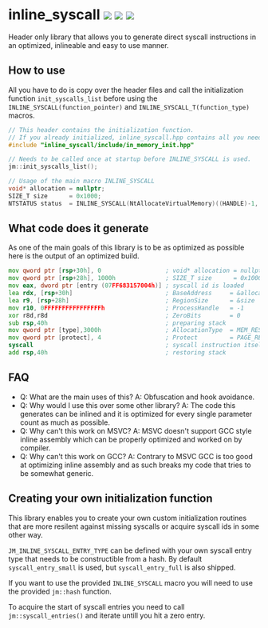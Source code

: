# inline_syscall [![](https://img.shields.io/badge/OS-windows-green.svg)]() [![](https://img.shields.io/badge/compiler-clang-green.svg)]() [![](https://img.shields.io/badge/arch-x64-green.svg)]()
Header only library that allows you to generate direct syscall instructions in an optimized, inlineable and easy to use manner.

## How to use
All you have to do is copy over the header files and call the initialization function `init_syscalls_list` before using the `INLINE_SYSCALL(function_pointer)` and `INLINE_SYSCALL_T(function_type)` macros.

```cpp
// This header contains the initialization function.
// If you already initialized, inline_syscall.hpp contains all you need.
#include "inline_syscall/include/in_memory_init.hpp"

// Needs to be called once at startup before INLINE_SYSCALL is used.
jm::init_syscalls_list();

// Usage of the main macro INLINE_SYSCALL
void* allocation = nullptr;
SIZE_T size      = 0x1000;
NTSTATUS status  = INLINE_SYSCALL(NtAllocateVirtualMemory)((HANDLE)-1, &allocation, 0, &size, MEM_RESERVE | MEM_COMMIT, PAGE_READWRITE);
```

## What code does it generate
As one of the main goals of this library is to be as optimized as possible here is the output of an optimized build.
```asm
mov qword ptr [rsp+30h], 0                  ; void* allocation = nullptr
mov qword ptr [rsp+28h], 1000h              ; SIZE_T size      = 0x1000;
mov eax, dword ptr [entry (07FF683157004h)] ; syscall id is loaded
lea rdx, [rsp+30h]                          ; BaseAddress     = &allocation
lea r9, [rsp+28h]                           ; RegionSize      = &size
mov r10, 0FFFFFFFFFFFFFFFFh                 ; ProcessHandle   = -1
xor r8d,r8d                                 ; ZeroBits        = 0
sub rsp,40h                                 ; preparing stack
mov qword ptr [type],3000h                  ; AllocationType  = MEM_RESERVE | MEM_COMMIT
mov qword ptr [protect], 4                  ; Protect         = PAGE_READWRITE
syscall                                     ; syscall instruction itself
add rsp,40h                                 ; restoring stack
```

## FAQ
* Q: What are the main uses of this? A: Obfuscation and hook avoidance.
* Q: Why would I use this over some other library? A: The code this generates can be inlined and it is optimized for every single parameter count as much as possible.
* Q: Why can't this work on MSVC? A: MSVC doesn't support GCC style inline assembly which can be properly optimized and worked on by compiler.
* Q: Why can't this work on GCC? A: Contrary to MSVC GCC is too good at optimizing inline assembly and as such breaks my code that tries to be somewhat generic.

## Creating your own initialization function
This library enables you to create your own custom initialization routines that are more resilent against missing syscalls or acquire syscall ids in some other way.

`JM_INLINE_SYSCALL_ENTRY_TYPE` can be defined with your own syscall entry type that needs to be constructible from a hash. By default `syscall_entry_small` is used, but `syscall_entry_full` is also shipped.

If you want to use the provided `INLINE_SYSCALL` macro you will need to use the provided `jm::hash` function.

To acquire the start of syscall entries you need to call `jm::syscall_entries()` and iterate untill you hit a zero entry.